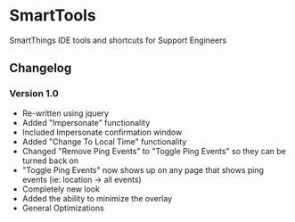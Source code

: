 # SmartTools
SmartThings IDE tools and shortcuts for Support Engineers

## Changelog
### Version 1.0
- Re-written using jquery
- Added "Impersonate" functionality
- Included Impersonate confirmation window
- Added "Change To Local Time" functionality
- Changed "Remove Ping Events" to "Toggle Ping Events" so they can be turned back on
- "Toggle Ping Events" now shows up on any page that shows ping events (ie: location -> all events)
- Completely new look
- Added the ability to minimize the overlay
- General Optimizations
